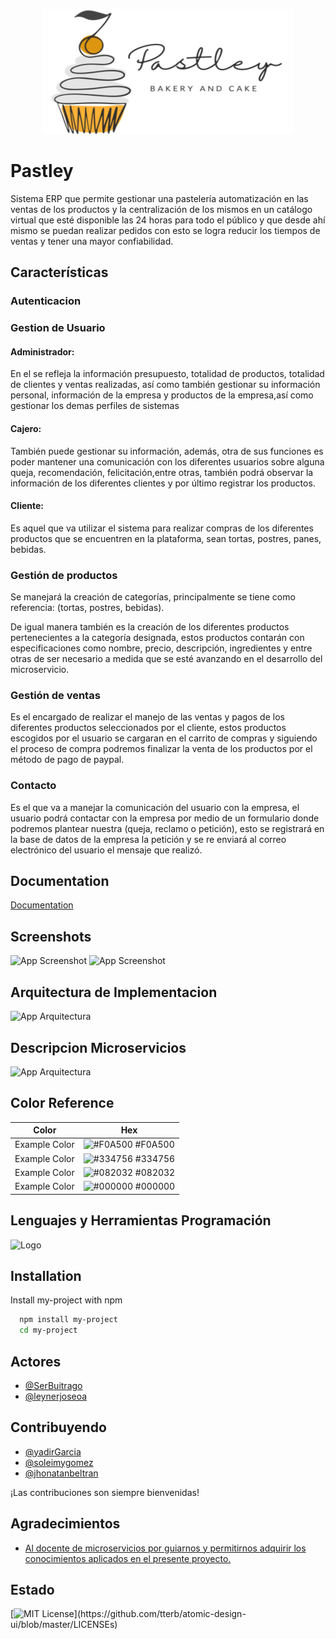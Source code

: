<p align="center">
    <a href="https://github.com/DeveUp/pastley-backend" target="_blank"> 
        <img src="https://raw.githubusercontent.com/DeveUp/pastley-backend/c830c425e9060de4d66f044b717647f32a0a262b/pastley-logos/04.svg" alt="docker" width="400" height="200"/> 
    </a> 
</p> 
    
# Pastley

Sistema ERP que permite gestionar una pastelería automatización en las ventas de los productos y la centralización de los mismos en un catálogo virtual que esté disponible las 24 horas para todo el público y que desde ahí mismo se puedan realizar pedidos con esto se logra reducir los tiempos de ventas y tener una mayor confiabilidad.


## Características

### Autenticacion

### Gestion de Usuario

  #### Administrador: 
  En el se refleja la información presupuesto, totalidad de productos, totalidad de clientes y ventas
realizadas, así como también gestionar su información personal, información de la empresa y
productos de la empresa,así como gestionar los demas perfiles de sistemas
  
  #### Cajero: 
  También puede gestionar su información, además, otra de sus funciones es poder
mantener una comunicación con los diferentes usuarios sobre alguna queja, recomendación,
felicitación,entre otras, también podrá observar la información de los diferentes clientes y por
último registrar los productos.

  #### Cliente:
  Es aquel que va utilizar el sistema para realizar compras de los diferentes
productos que se encuentren en la plataforma, sean tortas, postres, panes, bebidas.


### Gestión de productos

Se manejará la creación de categorías, principalmente se tiene como
referencia: (tortas, postres, bebidas).

De igual manera también es la creación de los diferentes productos pertenecientes a la
categoría designada, estos productos contarán con especificaciones como nombre, precio,
descripción, ingredientes y entre otras de ser necesario a medida que se esté avanzando en el
desarrollo del microservicio.


### Gestión de ventas

Es el encargado de realizar el manejo de las ventas y pagos de los diferentes
productos seleccionados por el cliente, estos productos escogidos por el usuario se cargaran en
el carrito de compras y siguiendo el proceso de compra podremos finalizar la venta de los
productos por el método de pago de paypal.


### Contacto
Es el que va a manejar la comunicación del usuario con la empresa, el
usuario podrá contactar con la empresa por medio de un formulario donde podremos plantear
nuestra (queja, reclamo o petición), esto se registrará en la base de datos de la empresa la
petición y se re enviará al correo electrónico del usuario el mensaje que realizó.


## Documentation

[Documentation](https://drive.google.com/file/d/1z73tLfO8bVCXkmsOkv2Q_f2uBGTyNW_P/view?usp=sharing)


## Screenshots

![App Screenshot](https://i.ibb.co/g4XXPZN/Captura-de-pantalla-de-2021-11-17-19-05-57.png)
![App Screenshot](https://i.ibb.co/W6rF6kX/Captura-de-pantalla-de-2021-11-17-19-06-27.png)


## Arquitectura de Implementacion

![App Arquitectura](https://i.ibb.co/Tgj2cBf/Copia-de-Arquitectura-Arquitetura-de-implementacion-drawio.png)


## Descripcion Microservicios

![App Arquitectura](https://i.ibb.co/SN0DXfH/Copia-de-Arquitectura-Descripci-n-detallada-microservicio-drawio.png)


## Color Reference

| Color             | Hex                                                                |
| ----------------- | ------------------------------------------------------------------ |
| Example Color | ![#F0A500](https://via.placeholder.com/10/F0A500?text=+) #F0A500 |
| Example Color | ![#334756](https://via.placeholder.com/10/334756?text=+) #334756 |
| Example Color | ![#082032](https://via.placeholder.com/10/082032?text=+) #082032 |
| Example Color | ![#000000](https://via.placeholder.com/10/000000?text=+) #000000 |


## Lenguajes y Herramientas Programación


![Logo](https://i.ibb.co/Yfqc7JK/Project-Lombok-1.png)


## Installation

Install my-project with npm

```bash
  npm install my-project
  cd my-project
```
  

## Actores

- [@SerBuitrago](https://github.com/SerBuitrago)
- [@leynerjoseoa](https://github.com/leynerjoseoa)


## Contribuyendo

- [@yadirGarcia](https://github.com/yadirGarcia)
- [@soleimygomez](https://github.com/soleimygomez)
- [@jhonatanbeltran](https://github.com/jhonatanbeltran)

¡Las contribuciones son siempre bienvenidas!


## Agradecimientos

 - [Al docente de microservicios por guiarnos y permitirnos adquirir los conocimientos aplicados en el presente proyecto. ](https://web.facebook.com/kajarka35/)



## Estado

[![MIT License](https://img.shields.io/apm/l/atomic-design-ui.svg?)](https://github.com/tterb/atomic-design-ui/blob/master/LICENSEs)

